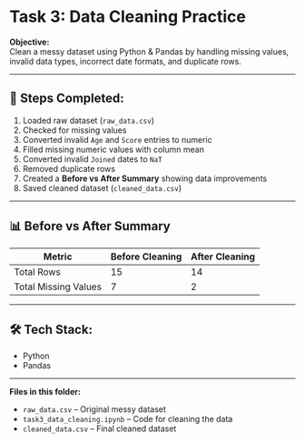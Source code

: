 # Task 3: Data Cleaning Practice

**Objective:**  
Clean a messy dataset using Python & Pandas by handling missing values, invalid data types, incorrect date formats, and duplicate rows.

---

## 📌 Steps Completed:
1. Loaded raw dataset (`raw_data.csv`)
2. Checked for missing values
3. Converted invalid `Age` and `Score` entries to numeric
4. Filled missing numeric values with column mean
5. Converted invalid `Joined` dates to `NaT`
6. Removed duplicate rows
7. Created a **Before vs After Summary** showing data improvements
8. Saved cleaned dataset (`cleaned_data.csv`)

---

## 📊 Before vs After Summary

| Metric                    | Before Cleaning | After Cleaning |
|---------------------------|----------------|----------------|
| Total Rows                | 15             | 14             |
| Total Missing Values      | 7              | 2              |

---

## 🛠 Tech Stack:
- Python
- Pandas

---

**Files in this folder:**
- `raw_data.csv` – Original messy dataset
- `task3_data_cleaning.ipynb` – Code for cleaning the data
- `cleaned_data.csv` – Final cleaned dataset
